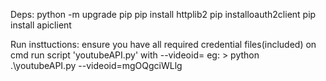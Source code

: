 Deps:
    python -m upgrade pip
    pip install httplib2
    pip installoauth2client
    pip install apiclient

Run insttuctions:
    ensure you have all required credential files(included)
    on cmd run script 'youtubeAPI.py' with --videoid=<valid videoid from youtube>
    eg: > python .\youtubeAPI.py --videoid=mgOQgciWLlg
    

